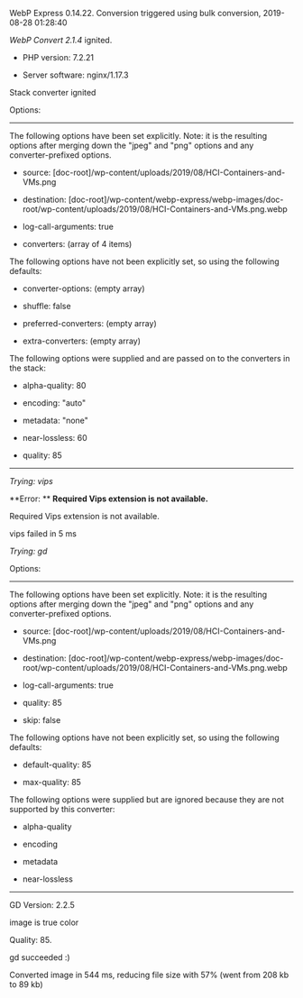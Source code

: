 WebP Express 0.14.22. Conversion triggered using bulk conversion, 2019-08-28 01:28:40

*WebP Convert 2.1.4*  ignited.
- PHP version: 7.2.21
- Server software: nginx/1.17.3

Stack converter ignited

Options:
------------
The following options have been set explicitly. Note: it is the resulting options after merging down the "jpeg" and "png" options and any converter-prefixed options.
- source: [doc-root]/wp-content/uploads/2019/08/HCI-Containers-and-VMs.png
- destination: [doc-root]/wp-content/webp-express/webp-images/doc-root/wp-content/uploads/2019/08/HCI-Containers-and-VMs.png.webp
- log-call-arguments: true
- converters: (array of 4 items)

The following options have not been explicitly set, so using the following defaults:
- converter-options: (empty array)
- shuffle: false
- preferred-converters: (empty array)
- extra-converters: (empty array)

The following options were supplied and are passed on to the converters in the stack:
- alpha-quality: 80
- encoding: "auto"
- metadata: "none"
- near-lossless: 60
- quality: 85
------------


*Trying: vips* 

**Error: ** **Required Vips extension is not available.** 
Required Vips extension is not available.
vips failed in 5 ms

*Trying: gd* 

Options:
------------
The following options have been set explicitly. Note: it is the resulting options after merging down the "jpeg" and "png" options and any converter-prefixed options.
- source: [doc-root]/wp-content/uploads/2019/08/HCI-Containers-and-VMs.png
- destination: [doc-root]/wp-content/webp-express/webp-images/doc-root/wp-content/uploads/2019/08/HCI-Containers-and-VMs.png.webp
- log-call-arguments: true
- quality: 85
- skip: false

The following options have not been explicitly set, so using the following defaults:
- default-quality: 85
- max-quality: 85

The following options were supplied but are ignored because they are not supported by this converter:
- alpha-quality
- encoding
- metadata
- near-lossless
------------

GD Version: 2.2.5
image is true color
Quality: 85. 
gd succeeded :)

Converted image in 544 ms, reducing file size with 57% (went from 208 kb to 89 kb)
